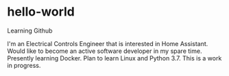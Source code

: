 # hello-world
Learning Github
 
I'm an Electrical Controls Engineer that is interested in Home Assistant.  Would like to become an active software developer in my spare time. Presently learning Docker.  Plan to learn Linux and Python 3.7.  This is a work in progress.
